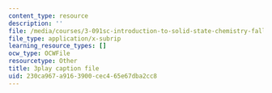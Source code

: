 ```yaml
---
content_type: resource
description: ''
file: /media/courses/3-091sc-introduction-to-solid-state-chemistry-fall-2010/230ca967a9163900cec465e67dba2cc8_fFg4uXMpnV0.srt
file_type: application/x-subrip
learning_resource_types: []
ocw_type: OCWFile
resourcetype: Other
title: 3play caption file
uid: 230ca967-a916-3900-cec4-65e67dba2cc8
---
```

